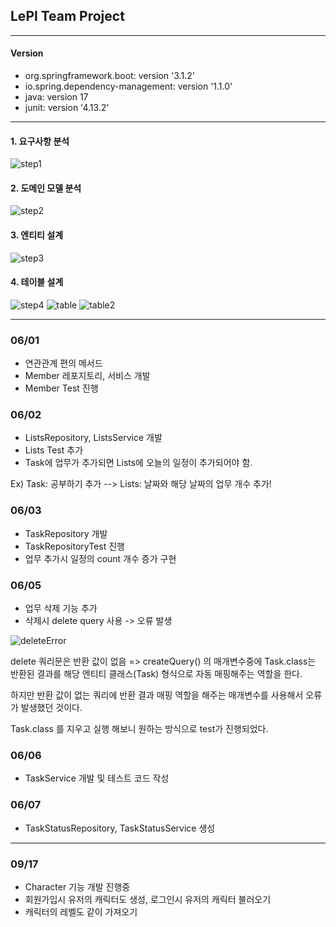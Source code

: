 ## LePl Team Project

-----------------

#### Version

* org.springframework.boot: version '3.1.2'
* io.spring.dependency-management: version '1.1.0'
* java: version 17
* junit: version '4.13.2'

-----------------

#### 1. 요구사항 분석
![step1](https://github.com/LvUpPlanner/LePl_Spring/assets/105353163/15aa6cab-f295-4da3-9088-5f2cd0af6a94)
#### 2. 도메인 모델 분석
![step2](https://github.com/LvUpPlanner/LePl_Spring/assets/105353163/3f41bc83-575c-497d-b38d-60bb8f06b04e)
#### 3. 엔티티 설계
![step3](https://github.com/LvUpPlanner/LePl_Spring/assets/105353163/84bfbe6f-75cd-4a1b-af37-228e97e5076d)
#### 4. 테이블 설계
![step4](https://github.com/LvUpPlanner/LePl_Spring/assets/105353163/0b98c6b2-08e0-410d-af9f-a089840ff0fe)
![table](https://github.com/LvUpPlanner/LePl_Spring/assets/105353163/f6970d00-db12-4ac9-92c7-9c60f8fb5dca)
![table2](https://github.com/LvUpPlanner/LePl_Spring/assets/105353163/2c23ac57-fad1-41a9-a927-7d077861abf7)

------------------

### 06/01
* 연관관계 편의 메서드
* Member 레포지토리, 서비스 개발
* Member Test 진행

### 06/02
* ListsRepository, ListsService 개발
* Lists Test 추가 
* Task에 업무가 추가되면 Lists에 오늘의 일정이 추가되어야 함. 

Ex) Task: 공부하기 추가 --> Lists: 날짜와 해당 날짜의 업무 개수 추가! 

### 06/03
* TaskRepository 개발 
* TaskRepositoryTest 진행 
* 업무 추가시 일정의 count 개수 증가 구현

### 06/05
* 업무 삭제 기능 추가 
* 삭제시 delete query 사용 -> 오류 발생 

![deleteError](https://github.com/LvUpPlanner/LePl_Spring/assets/105353163/cb2f9628-28de-4dbf-a500-f26dc51e9154)

delete 쿼리문은 반환 값이 없음 => createQuery() 의 매개변수중에 Task.class는 반환된 결과를 해당 엔티티 클래스(Task) 형식으로 자동 매핑해주는 역할을 한다. 

하지만 반환 값이 없는 쿼리에 반환 결과 매핑 역할을 해주는 매개변수를 사용해서 오류가 발생했던 것이다. 

Task.class 를 지우고 실행 해보니 원하는 방식으로 test가 진행되었다. 

### 06/06
* TaskService 개발 및 테스트 코드 작성 

### 06/07
* TaskStatusRepository, TaskStatusService 생성

------

### 09/17
* Character 기능 개발 진행중
* 회원가입시 유저의 캐릭터도 생성, 로그인시 유저의 캐릭터 불러오기
* 캐릭터의 레벨도 같이 가져오기
